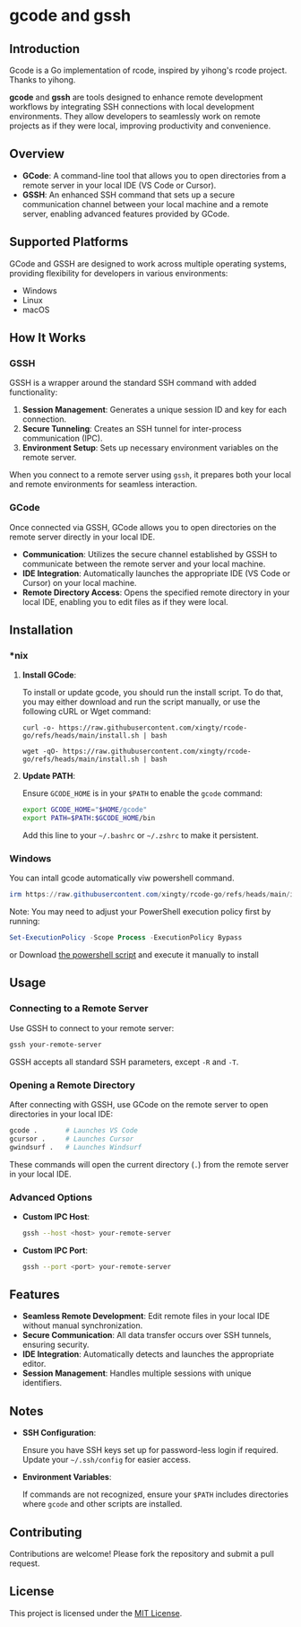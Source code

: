 # gcode and gssh

## Introduction

Gcode is a Go implementation of rcode, inspired by yihong's rcode project. Thanks to yihong.

**gcode** and **gssh** are tools designed to enhance remote development workflows by integrating SSH connections with local development environments. They allow developers to seamlessly work on remote projects as if they were local, improving productivity and convenience.

## Overview

- **GCode**: A command-line tool that allows you to open directories from a remote server in your local IDE (VS Code or Cursor).
- **GSSH**: An enhanced SSH command that sets up a secure communication channel between your local machine and a remote server, enabling advanced features provided by GCode.

## Supported Platforms

GCode and GSSH are designed to work across multiple operating systems, providing flexibility for developers in various environments:

- Windows
- Linux
- macOS

## How It Works

### GSSH

GSSH is a wrapper around the standard SSH command with added functionality:

1. **Session Management**: Generates a unique session ID and key for each connection.
2. **Secure Tunneling**: Creates an SSH tunnel for inter-process communication (IPC).
3. **Environment Setup**: Sets up necessary environment variables on the remote server.

When you connect to a remote server using `gssh`, it prepares both your local and remote environments for seamless interaction.

### GCode

Once connected via GSSH, GCode allows you to open directories on the remote server directly in your local IDE.

- **Communication**: Utilizes the secure channel established by GSSH to communicate between the remote server and your local machine.
- **IDE Integration**: Automatically launches the appropriate IDE (VS Code or Cursor) on your local machine.
- **Remote Directory Access**: Opens the specified remote directory in your local IDE, enabling you to edit files as if they were local.

## Installation

### *nix
1. **Install GCode**:

   To install or update gcode, you should run the install script. To do that, you may either download and run the script manually, or use the following cURL or Wget command:

   ```shell
   curl -o- https://raw.githubusercontent.com/xingty/rcode-go/refs/heads/main/install.sh | bash
   ```

   ```shell
   wget -qO- https://raw.githubusercontent.com/xingty/rcode-go/refs/heads/main/install.sh | bash
   ```


2. **Update PATH**:

   Ensure `GCODE_HOME` is in your `$PATH` to enable the `gcode` command:

   ```bash
   export GCODE_HOME="$HOME/gcode"
   export PATH=$PATH:$GCODE_HOME/bin
   ```

   Add this line to your `~/.bashrc` or `~/.zshrc` to make it persistent.

### Windows
  You can intall gcode automatically viw powershell command.
  ```powershell
  irm https://raw.githubusercontent.com/xingty/rcode-go/refs/heads/main/install.ps1 | iex

  ```
  Note: You may need to adjust your PowerShell execution policy first by running:
  ```powershell
  Set-ExecutionPolicy -Scope Process -ExecutionPolicy Bypass
  ```
  or Download [the powershell script](https://raw.githubusercontent.com/xingty/rcode-go/refs/heads/main/install.ps1) and execute it manually to install

## Usage

### Connecting to a Remote Server

Use GSSH to connect to your remote server:

```bash
gssh your-remote-server
```

GSSH accepts all standard SSH parameters, except `-R` and `-T`.

### Opening a Remote Directory

After connecting with GSSH, use GCode on the remote server to open directories in your local IDE:

```bash
gcode .       # Launches VS Code
gcursor .     # Launches Cursor
gwindsurf .   # Launches Windsurf
```

These commands will open the current directory (`.`) from the remote server in your local IDE.

### Advanced Options

- **Custom IPC Host**:

  ```bash
  gssh --host <host> your-remote-server
  ```

- **Custom IPC Port**:

  ```bash
  gssh --port <port> your-remote-server
  ```

## Features

- **Seamless Remote Development**: Edit remote files in your local IDE without manual synchronization.
- **Secure Communication**: All data transfer occurs over SSH tunnels, ensuring security.
- **IDE Integration**: Automatically detects and launches the appropriate editor.
- **Session Management**: Handles multiple sessions with unique identifiers.


## Notes

- **SSH Configuration**:

  Ensure you have SSH keys set up for password-less login if required. Update your `~/.ssh/config` for easier access.

- **Environment Variables**:

  If commands are not recognized, ensure your `$PATH` includes directories where `gcode` and other scripts are installed.


## Contributing

Contributions are welcome! Please fork the repository and submit a pull request.

## License

This project is licensed under the [MIT License](LICENSE).